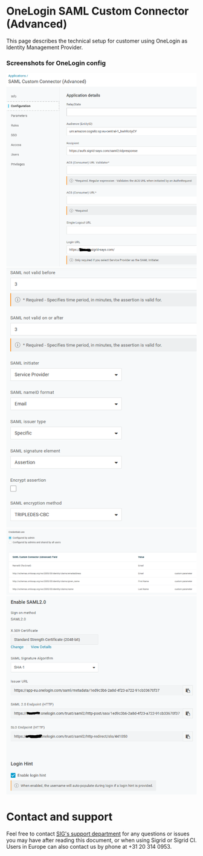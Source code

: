 OneLogin SAML Custom Connector (Advanced)
===========================================

This page describes the technical setup for customer using OneLogin as Identity Management Provider.

### Screenshots for OneLogin config

<img src="docs/images/saml-onelogin-1.png" width="800" />
<img src="docs/images/saml-onelogin-2.png" width="800" />
<img src="docs/images/saml-onelogin-3.png" width="800" />
<img src="docs/images/saml-onelogin-4.png" width="800" />



# Contact and support
Feel free to contact [SIG's support department](mailto:support@softwareimprovementgroup.com) for any questions or issues you may have after reading this document, or when using Sigrid or Sigrid CI. Users in Europe can also contact us by phone at +31 20 314 0953.
